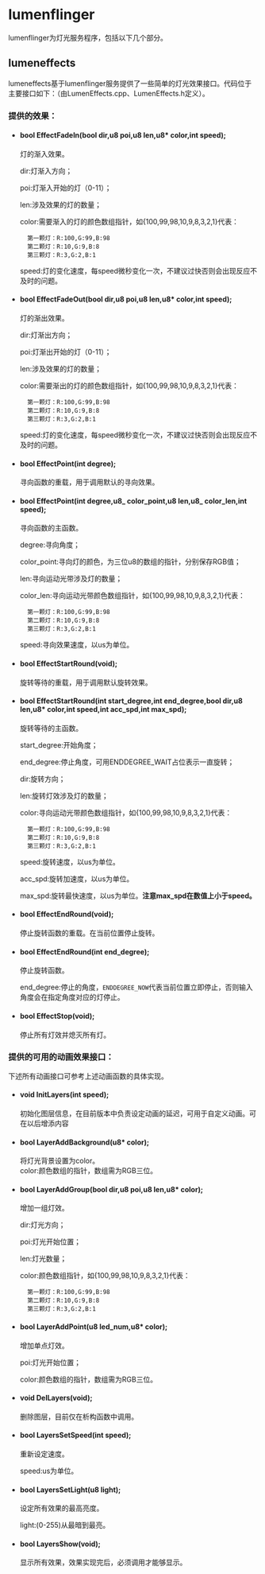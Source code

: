 # lumenflinger

lumenflinger为灯光服务程序，包括以下几个部分。

## lumeneffects

lumeneffects基于lumenflinger服务提供了一些简单的灯光效果接口。代码位于主要接口如下：（由LumenEffects.cpp、LumenEffects.h定义）。

### 提供的效果：

* #### bool EffectFadeIn\(bool dir,u8 poi,u8 len,u8\* color,int speed\);

  灯的渐入效果。

  dir:灯渐入方向；

  poi:灯渐入开始的灯（0-11）；

  len:涉及效果的灯的数量；

  color:需要渐入的灯的颜色数组指针，如{100,99,98,10,9,8,3,2,1}代表：

  ```
    第一颗灯：R:100,G:99,B:98
    第二颗灯：R:10,G:9,B:8
    第三颗灯：R:3,G:2,B:1
  ```

  speed:灯的变化速度，每speed微秒变化一次，不建议过快否则会出现反应不及时的问题。

* #### bool EffectFadeOut\(bool dir,u8 poi,u8 len,u8\* color,int speed\);

  灯的渐出效果。

  dir:灯渐出方向；

  poi:灯渐出开始的灯（0-11）；

  len:涉及效果的灯的数量；

  color:需要渐出的灯的颜色数组指针，如{100,99,98,10,9,8,3,2,1}代表：

  ```
    第一颗灯：R:100,G:99,B:98
    第二颗灯：R:10,G:9,B:8
    第三颗灯：R:3,G:2,B:1
  ```

  speed:灯的变化速度，每speed微秒变化一次，不建议过快否则会出现反应不及时的问题。

* #### bool EffectPoint\(int degree\);

  寻向函数的重载，用于调用默认的寻向效果。

* #### bool EffectPoint\(int degree,u8_ color\_point,u8 len,u8_ color\_len,int speed\);

  寻向函数的主函数。

  degree:寻向角度；

  color\_point:寻向灯的颜色，为三位u8的数组的指针，分别保存RGB值；

  len:寻向运动光带涉及灯的数量；

  color\_len:寻向运动光带颜色数组指针，如{100,99,98,10,9,8,3,2,1}代表：

  ```
    第一颗灯：R:100,G:99,B:98
    第二颗灯：R:10,G:9,B:8
    第三颗灯：R:3,G:2,B:1
  ```

  speed:寻向效果速度，以us为单位。

* #### bool EffectStartRound\(void\);

  旋转等待的重载，用于调用默认旋转效果。

* #### bool EffectStartRound\(int start\_degree,int end\_degree,bool dir,u8 len,u8\* color,int speed,int acc\_spd,int max\_spd\);

  旋转等待的主函数。

  start\_degree:开始角度；

  end\_degree:停止角度，可用ENDDEGREE\_WAIT占位表示一直旋转；

  dir:旋转方向；

  len:旋转灯效涉及灯的数量；

  color:寻向运动光带颜色数组指针，如{100,99,98,10,9,8,3,2,1}代表：

  ```
    第一颗灯：R:100,G:99,B:98
    第二颗灯：R:10,G:9,B:8
    第三颗灯：R:3,G:2,B:1
  ```

  speed:旋转速度，以us为单位。

  acc\_spd:旋转加速度，以us为单位。

  max\_spd:旋转最快速度，以us为单位。**注意max\_spd在数值上小于speed。**

* #### bool EffectEndRound\(void\);

  停止旋转函数的重载。在当前位置停止旋转。

* #### bool EffectEndRound\(int end\_degree\);

  停止旋转函数。

  end\_degree:停止的角度，`ENDDEGREE_NOW`代表当前位置立即停止，否则输入角度会在指定角度对应的灯停止。

* #### bool EffectStop\(void\);

  停止所有灯效并熄灭所有灯。

### 提供的可用的动画效果接口：

下述所有动画接口可参考上述动画函数的具体实现。

* #### void InitLayers\(int speed\);

  初始化图层信息，在目前版本中负责设定动画的延迟，可用于自定义动画。可在以后增添内容

* #### bool LayerAddBackground\(u8\* color\);

  将灯光背景设置为color。  
    color:颜色数组的指针，数组需为RGB三位。

* #### bool LayerAddGroup\(bool dir,u8 poi,u8 len,u8\* color\);

  增加一组灯效。

  dir:灯光方向；

  poi:灯光开始位置；

  len:灯光数量；

  color:颜色数组指针，如{100,99,98,10,9,8,3,2,1}代表：

  ```
    第一颗灯：R:100,G:99,B:98
    第二颗灯：R:10,G:9,B:8
    第三颗灯：R:3,G:2,B:1
  ```

* #### bool LayerAddPoint\(u8 led\_num,u8\* color\);

  增加单点灯效。

  poi:灯光开始位置；

  color:颜色数组的指针，数组需为RGB三位。

* #### void DelLayers\(void\);

  删除图层，目前仅在析构函数中调用。

* #### bool LayersSetSpeed\(int speed\);

  重新设定速度。

  speed:us为单位。

* #### bool LayersSetLight\(u8 light\);

  设定所有效果的最高亮度。

  light:\(0-255\)从最暗到最亮。

* #### bool LayersShow\(void\);

  显示所有效果，效果实现完后，必须调用才能够显示。




